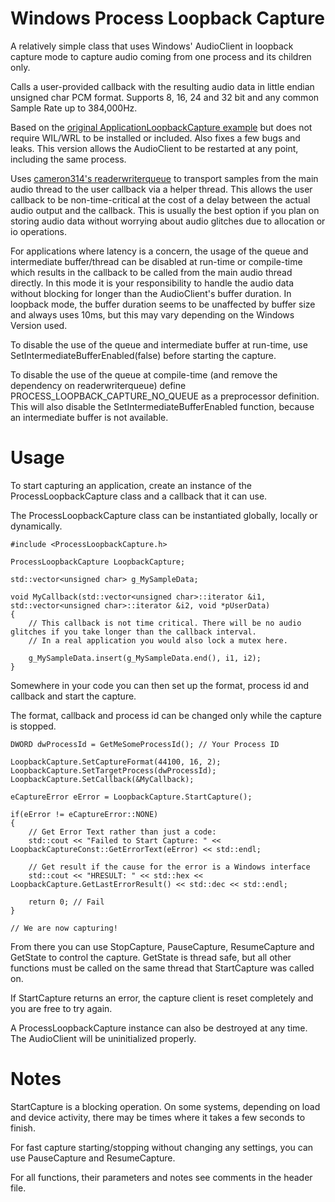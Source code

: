 # Windows Process Loopback Capture

A relatively simple class that uses Windows' AudioClient in loopback capture mode to capture audio coming from one process and its children only.

Calls a user-provided callback with the resulting audio data in little endian unsigned char PCM format.
Supports 8, 16, 24 and 32 bit and any common Sample Rate up to 384,000Hz.

Based on the [original ApplicationLoopbackCapture example](https://github.com/microsoft/windows-classic-samples/tree/main/Samples/ApplicationLoopback) but does not require WIL/WRL to be installed or included.
Also fixes a few bugs and leaks. This version allows the AudioClient to be restarted at any point, including the same process.

Uses [cameron314's readerwriterqueue](https://github.com/cameron314/readerwriterqueue) to transport samples from the main audio thread to the user callback via a helper thread.
This allows the user callback to be non-time-critical at the cost of a delay between the actual audio output and the callback. This is usually the best option if you plan on storing audio data without worrying about audio glitches due to allocation or io operations.

For applications where latency is a concern, the usage of the queue and intermediate buffer/thread can be disabled at run-time or compile-time which results in the callback to be called from the main audio thread directly.
In this mode it is your responsibility to handle the audio data without blocking for longer than the AudioClient's buffer duration. In loopback mode, the buffer duration seems to be unaffected by buffer size and always uses 10ms, but this may vary depending on the Windows Version used.

To disable the use of the queue and intermediate buffer at run-time, use SetIntermediateBufferEnabled(false) before starting the capture.

To disable the use of the queue at compile-time (and remove the dependency on readerwriterqueue) define PROCESS_LOOPBACK_CAPTURE_NO_QUEUE as a preprocessor definition. This will also disable the SetIntermediateBufferEnabled function, because an intermediate buffer is not available.

# Usage

To start capturing an application, create an instance of the ProcessLoopbackCapture class and a callback that it can use.

The ProcessLoopbackCapture class can be instantiated globally, locally or dynamically.

``` 
#include <ProcessLoopbackCapture.h>

ProcessLoopbackCapture LoopbackCapture;

std::vector<unsigned char> g_MySampleData;

void MyCallback(std::vector<unsigned char>::iterator &i1, std::vector<unsigned char>::iterator &i2, void *pUserData)
{
    // This callback is not time critical. There will be no audio glitches if you take longer than the callback interval.
    // In a real application you would also lock a mutex here.

    g_MySampleData.insert(g_MySampleData.end(), i1, i2);
}
```

Somewhere in your code you can then set up the format, process id and callback and start the capture.

The format, callback and process id can be changed only while the capture is stopped.

```
DWORD dwProcessId = GetMeSomeProcessId(); // Your Process ID

LoopbackCapture.SetCaptureFormat(44100, 16, 2);
LoopbackCapture.SetTargetProcess(dwProcessId);
LoopbackCapture.SetCallback(&MyCallback);

eCaptureError eError = LoopbackCapture.StartCapture();

if(eError != eCaptureError::NONE)
{
    // Get Error Text rather than just a code:
    std::cout << "Failed to Start Capture: " << LoopbackCaptureConst::GetErrorText(eError) << std::endl;

    // Get result if the cause for the error is a Windows interface
    std::cout << "HRESULT: " << std::hex << LoopbackCapture.GetLastErrorResult() << std::dec << std::endl;

    return 0; // Fail
}

// We are now capturing!
``` 

From there you can use StopCapture, PauseCapture, ResumeCapture and GetState to control the capture. GetState is thread safe, but all other functions must be called on the same thread that StartCapture was called on.

If StartCapture returns an error, the capture client is reset completely and you are free to try again.

A ProcessLoopbackCapture instance can also be destroyed at any time. The AudioClient will be uninitialized properly.

# Notes

StartCapture is a blocking operation. On some systems, depending on load and device activity, there may be times where it takes a few seconds to finish.

For fast capture starting/stopping without changing any settings, you can use PauseCapture and ResumeCapture.

For all functions, their parameters and notes see comments in the header file.
